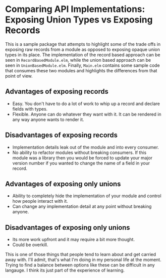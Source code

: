 Comparing API Implementations: Exposing Union Types vs Exposing Records
===

This is a sample package that attempts to highlight some of the trade offs in
exposing raw records from a module as opposed to exposing opaque union types in
its place.  The implementation of the record based approach can be seen in
`RecordBasedModule.elm`, while the union based approach can be seen in
`UnionBasedModule.elm`. Finally, `Main.elm` contains some sample code that
consumes these two modules and highlights the differences from that point of
view.

## Advantages of exposing records
* Easy. You don't have to do a lot of work to whip up a record and declare
    fields with types.
* Flexible. Anyone can do whatever they want with it. It can be rendered in any
    way anyone wants to render it.

## Disadvantages of exposing records
* Implementation details leak out of the module and into every consumer.
* No ability to refactor modules without breaking consumers. If this module was
    a library then you would be forced to update your major version number if
    you wanted to change the name of a field in your record.


## Advantages of exposing only unions
* Ability to completely hide the implementation of your module and control how
    people interact with it.
* Can change any implementation detail at any point without breaking anyone.

## Disadvantages of exposing only unions
* Its more work upfront and it may require a bit more thought.
* Could be overkill.


This is one of those things that people tend to learn about and get carried away
with. I'll admit, that's what I'm doing in my personal life at the moment.
Trying to find a balance between options like these can be difficult in any
langauge. I think its just part of the experience of learning.
